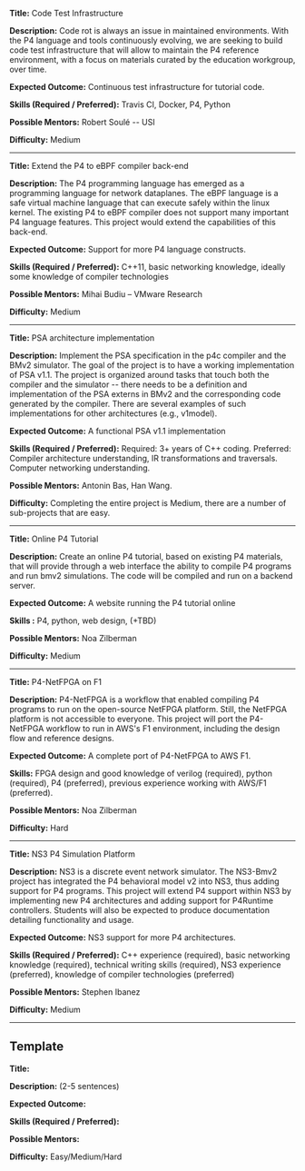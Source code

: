 **Title:** Code Test Infrastructure

**Description:** Code rot is always an issue in maintained environments. With the P4 language and tools continuously evolving, we are seeking to build code test infrastructure that will allow to maintain the P4 reference environment, with a focus on materials curated by the education workgroup, over time. 

**Expected Outcome:** Continuous test infrastructure for tutorial code.

**Skills (Required / Preferred):** Travis CI, Docker, P4, Python

**Possible Mentors:** Robert Soulé -- USI

**Difficulty:** Medium

***

**Title:** Extend the P4 to eBPF compiler back-end

**Description:** The P4 programming language has emerged as a programming language for network dataplanes. The eBPF language is a safe virtual machine language that can execute safely within the linux kernel. The existing P4 to eBPF compiler does not support many important P4 language features. This project would extend the capabilities of this back-end.

**Expected Outcome:** Support for more P4 language constructs.

**Skills (Required / Preferred):**  C++11, basic networking knowledge, ideally some knowledge of compiler technologies

**Possible Mentors:**  Mihai Budiu – VMware Research

**Difficulty:** Medium

***

**Title:** PSA architecture implementation

**Description:** Implement the PSA specification in the p4c compiler and the BMv2 simulator. The goal of the project is to have a working implementation of PSA v1.1. The project is organized around tasks that touch both the compiler and the simulator -- there needs to be a definition and implementation of the PSA externs in BMv2 and the corresponding code generated by the compiler. There are several examples of such implementations for other architectures (e.g., v1model).

**Expected Outcome:** A functional PSA v1.1 implementation

**Skills (Required / Preferred):**
        Required: 3+ years of C++ coding.
	Preferred: Compiler architecture understanding, IR transformations and traversals. Computer networking understanding.

**Possible Mentors:**  Antonin Bas, Han Wang.

**Difficulty:** Completing the entire project is Medium, there are a number of sub-projects that are easy.

***

**Title:** Online P4 Tutorial

**Description:** Create an online P4 tutorial, based on existing P4 materials, that will provide through a web interface the ability to compile P4 programs and run bmv2 simulations. The code will be compiled and run on a backend server.

**Expected Outcome:** A website running the P4 tutorial online

**Skills :** P4, python, web design, (+TBD)

**Possible Mentors:** Noa Zilberman

**Difficulty:** Medium

***

**Title:** P4-NetFPGA on F1

**Description:** P4-NetFPGA is a workflow that enabled compiling P4 programs to run on the open-source NetFPGA platform. Still, the NetFPGA platform is not accessible to everyone. This project will port the P4-NetFPGA workflow to run in AWS's F1 environment, including the design flow and reference designs. 

**Expected Outcome:** A complete port of P4-NetFPGA to AWS F1.

**Skills:** FPGA design and good knowledge of verilog (required), python (required), P4 (preferred), previous experience working with AWS/F1 (preferred).

**Possible Mentors:** Noa Zilberman

**Difficulty:** Hard

***

**Title:** NS3 P4 Simulation Platform

**Description:** NS3 is a discrete event network simulator. The NS3-Bmv2 project has integrated the P4 behavioral model v2 into NS3, thus adding support for P4 programs. This project will extend P4 support within NS3 by implementing new P4 architectures and adding support for P4Runtime controllers. Students will also be expected to produce documentation detailing functionality and usage.

**Expected Outcome:** NS3 support for more P4 architectures.

**Skills (Required / Preferred):** C++ experience (required), basic networking knowledge (required), technical writing skills (required), NS3 experience (preferred), knowledge of compiler technologies (preferred)

**Possible Mentors:** Stephen Ibanez

**Difficulty:** Medium

***

## Template

**Title:**

**Description:** (2-5 sentences)

**Expected Outcome:**

**Skills (Required / Preferred):**

**Possible Mentors:**

**Difficulty:** Easy/Medium/Hard